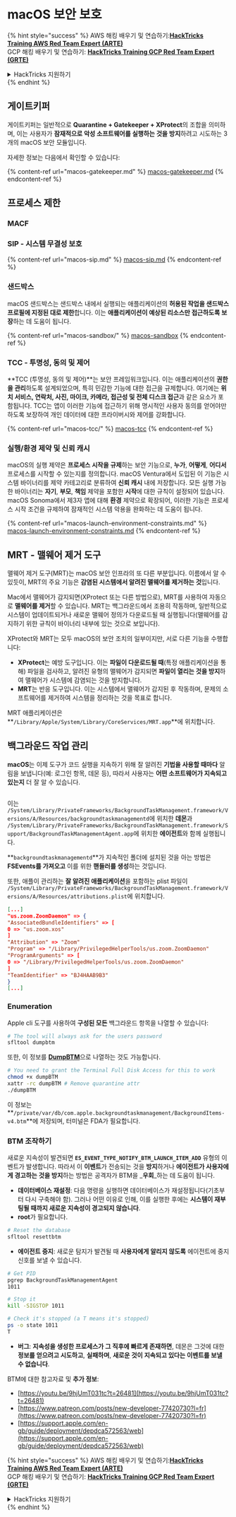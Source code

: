 # macOS 보안 보호

{% hint style="success" %}
AWS 해킹 배우기 및 연습하기:<img src="../../../.gitbook/assets/arte.png" alt="" data-size="line">[**HackTricks Training AWS Red Team Expert (ARTE)**](https://training.hacktricks.xyz/courses/arte)<img src="../../../.gitbook/assets/arte.png" alt="" data-size="line">\
GCP 해킹 배우기 및 연습하기: <img src="../../../.gitbook/assets/grte.png" alt="" data-size="line">[**HackTricks Training GCP Red Team Expert (GRTE)**<img src="../../../.gitbook/assets/grte.png" alt="" data-size="line">](https://training.hacktricks.xyz/courses/grte)

<details>

<summary>HackTricks 지원하기</summary>

* [**구독 계획**](https://github.com/sponsors/carlospolop) 확인하기!
* **💬 [**Discord 그룹**](https://discord.gg/hRep4RUj7f) 또는 [**텔레그램 그룹**](https://t.me/peass)에 참여하거나 **Twitter** 🐦 [**@hacktricks\_live**](https://twitter.com/hacktricks\_live)**를 팔로우하세요.**
* **[**HackTricks**](https://github.com/carlospolop/hacktricks) 및 [**HackTricks Cloud**](https://github.com/carlospolop/hacktricks-cloud) 깃허브 리포지토리에 PR을 제출하여 해킹 팁을 공유하세요.**

</details>
{% endhint %}

## 게이트키퍼

게이트키퍼는 일반적으로 **Quarantine + Gatekeeper + XProtect**의 조합을 의미하며, 이는 사용자가 **잠재적으로 악성 소프트웨어를 실행하는 것을 방지**하려고 시도하는 3개의 macOS 보안 모듈입니다.

자세한 정보는 다음에서 확인할 수 있습니다:

{% content-ref url="macos-gatekeeper.md" %}
[macos-gatekeeper.md](macos-gatekeeper.md)
{% endcontent-ref %}

## 프로세스 제한

### MACF



### SIP - 시스템 무결성 보호

{% content-ref url="macos-sip.md" %}
[macos-sip.md](macos-sip.md)
{% endcontent-ref %}

### 샌드박스

macOS 샌드박스는 샌드박스 내에서 실행되는 애플리케이션의 **허용된 작업을 샌드박스 프로필에 지정된 대로 제한**합니다. 이는 **애플리케이션이 예상된 리소스만 접근하도록 보장**하는 데 도움이 됩니다.

{% content-ref url="macos-sandbox/" %}
[macos-sandbox](macos-sandbox/)
{% endcontent-ref %}

### TCC - **투명성, 동의 및 제어**

**TCC (투명성, 동의 및 제어)**는 보안 프레임워크입니다. 이는 애플리케이션의 **권한을 관리**하도록 설계되었으며, 특히 민감한 기능에 대한 접근을 규제합니다. 여기에는 **위치 서비스, 연락처, 사진, 마이크, 카메라, 접근성 및 전체 디스크 접근**과 같은 요소가 포함됩니다. TCC는 앱이 이러한 기능에 접근하기 위해 명시적인 사용자 동의를 얻어야만 하도록 보장하여 개인 데이터에 대한 프라이버시와 제어를 강화합니다.

{% content-ref url="macos-tcc/" %}
[macos-tcc](macos-tcc/)
{% endcontent-ref %}

### 실행/환경 제약 및 신뢰 캐시

macOS의 실행 제약은 **프로세스 시작을 규제**하는 보안 기능으로, **누가**, **어떻게**, **어디서** 프로세스를 시작할 수 있는지를 정의합니다. macOS Ventura에서 도입된 이 기능은 시스템 바이너리를 제약 카테고리로 분류하여 **신뢰 캐시** 내에 저장합니다. 모든 실행 가능한 바이너리는 **자기**, **부모**, **책임** 제약을 포함한 **시작**에 대한 규칙이 설정되어 있습니다. macOS Sonoma에서 제3자 앱에 대해 **환경** 제약으로 확장되어, 이러한 기능은 프로세스 시작 조건을 규제하여 잠재적인 시스템 악용을 완화하는 데 도움이 됩니다.

{% content-ref url="macos-launch-environment-constraints.md" %}
[macos-launch-environment-constraints.md](macos-launch-environment-constraints.md)
{% endcontent-ref %}

## MRT - 맬웨어 제거 도구

맬웨어 제거 도구(MRT)는 macOS 보안 인프라의 또 다른 부분입니다. 이름에서 알 수 있듯이, MRT의 주요 기능은 **감염된 시스템에서 알려진 맬웨어를 제거하는 것**입니다.

Mac에서 맬웨어가 감지되면(XProtect 또는 다른 방법으로), MRT를 사용하여 자동으로 **맬웨어를 제거**할 수 있습니다. MRT는 백그라운드에서 조용히 작동하며, 일반적으로 시스템이 업데이트되거나 새로운 맬웨어 정의가 다운로드될 때 실행됩니다(맬웨어를 감지하기 위한 규칙이 바이너리 내부에 있는 것으로 보입니다).

XProtect와 MRT는 모두 macOS의 보안 조치의 일부이지만, 서로 다른 기능을 수행합니다:

* **XProtect**는 예방 도구입니다. 이는 **파일이 다운로드될 때**(특정 애플리케이션을 통해) 파일을 검사하고, 알려진 유형의 맬웨어가 감지되면 **파일이 열리는 것을 방지**하여 맬웨어가 시스템에 감염되는 것을 방지합니다.
* **MRT**는 반응 도구입니다. 이는 시스템에서 맬웨어가 감지된 후 작동하며, 문제의 소프트웨어를 제거하여 시스템을 정리하는 것을 목표로 합니다.

MRT 애플리케이션은 **`/Library/Apple/System/Library/CoreServices/MRT.app`**에 위치합니다.

## 백그라운드 작업 관리

**macOS**는 이제 도구가 코드 실행을 지속하기 위해 잘 알려진 **기법을 사용할 때마다** 알림을 보냅니다(예: 로그인 항목, 데몬 등), 따라서 사용자는 **어떤 소프트웨어가 지속되고 있는지** 더 잘 알 수 있습니다.

<figure><img src="../../../.gitbook/assets/image (1183).png" alt=""><figcaption></figcaption></figure>

이는 `/System/Library/PrivateFrameworks/BackgroundTaskManagement.framework/Versions/A/Resources/backgroundtaskmanagementd`에 위치한 **데몬**과 `/System/Library/PrivateFrameworks/BackgroundTaskManagement.framework/Support/BackgroundTaskManagementAgent.app`에 위치한 **에이전트**와 함께 실행됩니다.

**`backgroundtaskmanagementd`**가 지속적인 폴더에 설치된 것을 아는 방법은 **FSEvents를 가져오고** 이를 위한 **핸들러를 생성**하는 것입니다.

또한, 애플이 관리하는 **잘 알려진 애플리케이션**을 포함하는 plist 파일이 `/System/Library/PrivateFrameworks/BackgroundTaskManagement.framework/Versions/A/Resources/attributions.plist`에 위치합니다.
```json
[...]
"us.zoom.ZoomDaemon" => {
"AssociatedBundleIdentifiers" => [
0 => "us.zoom.xos"
]
"Attribution" => "Zoom"
"Program" => "/Library/PrivilegedHelperTools/us.zoom.ZoomDaemon"
"ProgramArguments" => [
0 => "/Library/PrivilegedHelperTools/us.zoom.ZoomDaemon"
]
"TeamIdentifier" => "BJ4HAAB9B3"
}
[...]
```
### Enumeration

Apple cli 도구를 사용하여 **구성된 모든** 백그라운드 항목을 나열할 수 있습니다:
```bash
# The tool will always ask for the users password
sfltool dumpbtm
```
또한, 이 정보를 [**DumpBTM**](https://github.com/objective-see/DumpBTM)으로 나열하는 것도 가능합니다.
```bash
# You need to grant the Terminal Full Disk Access for this to work
chmod +x dumpBTM
xattr -rc dumpBTM # Remove quarantine attr
./dumpBTM
```
이 정보는 **`/private/var/db/com.apple.backgroundtaskmanagement/BackgroundItems-v4.btm`**에 저장되며, 터미널은 FDA가 필요합니다.

### BTM 조작하기

새로운 지속성이 발견되면 **`ES_EVENT_TYPE_NOTIFY_BTM_LAUNCH_ITEM_ADD`** 유형의 이벤트가 발생합니다. 따라서 이 **이벤트**가 전송되는 것을 **방지**하거나 **에이전트가 사용자에게 경고하는 것을 방지**하는 방법은 공격자가 BTM을 _**우회**_하는 데 도움이 됩니다.

* **데이터베이스 재설정**: 다음 명령을 실행하면 데이터베이스가 재설정됩니다(기초부터 다시 구축해야 함). 그러나 어떤 이유로 인해, 이를 실행한 후에는 **시스템이 재부팅될 때까지 새로운 지속성이 경고되지 않습니다**.
* **root**가 필요합니다.
```bash
# Reset the database
sfltool resettbtm
```
* **에이전트 중지**: 새로운 탐지가 발견될 때 **사용자에게 알리지 않도록** 에이전트에 중지 신호를 보낼 수 있습니다.
```bash
# Get PID
pgrep BackgroundTaskManagementAgent
1011

# Stop it
kill -SIGSTOP 1011

# Check it's stopped (a T means it's stopped)
ps -o state 1011
T
```
* **버그**: **지속성을 생성한 프로세스가 그 직후에 빠르게 존재하면**, 데몬은 그것에 대한 **정보를 얻으려고 시도하고**, **실패하며**, **새로운 것이 지속되고 있다는 이벤트를 보낼 수 없습니다**.

BTM에 대한 참고자료 및 **추가 정보**:

* [https://youtu.be/9hjUmT031tc?t=26481](https://youtu.be/9hjUmT031tc?t=26481)
* [https://www.patreon.com/posts/new-developer-77420730?l=fr](https://www.patreon.com/posts/new-developer-77420730?l=fr)
* [https://support.apple.com/en-gb/guide/deployment/depdca572563/web](https://support.apple.com/en-gb/guide/deployment/depdca572563/web)

{% hint style="success" %}
AWS 해킹 배우기 및 연습하기:<img src="../../../.gitbook/assets/arte.png" alt="" data-size="line">[**HackTricks Training AWS Red Team Expert (ARTE)**](https://training.hacktricks.xyz/courses/arte)<img src="../../../.gitbook/assets/arte.png" alt="" data-size="line">\
GCP 해킹 배우기 및 연습하기: <img src="../../../.gitbook/assets/grte.png" alt="" data-size="line">[**HackTricks Training GCP Red Team Expert (GRTE)**<img src="../../../.gitbook/assets/grte.png" alt="" data-size="line">](https://training.hacktricks.xyz/courses/grte)

<details>

<summary>HackTricks 지원하기</summary>

* [**구독 계획**](https://github.com/sponsors/carlospolop) 확인하기!
* 💬 [**디스코드 그룹**](https://discord.gg/hRep4RUj7f) 또는 [**텔레그램 그룹**](https://t.me/peass)에 참여하거나 **트위터** 🐦 [**@hacktricks\_live**](https://twitter.com/hacktricks\_live)**를 팔로우하세요.**
* [**HackTricks**](https://github.com/carlospolop/hacktricks) 및 [**HackTricks Cloud**](https://github.com/carlospolop/hacktricks-cloud) 깃허브 리포지토리에 PR을 제출하여 해킹 트릭을 공유하세요.

</details>
{% endhint %}
